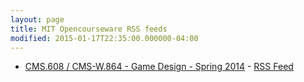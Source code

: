 ```yaml
---
layout: page
title: MIT Opencourseware RSS feeds
modified: 2015-01-17T22:35:00.000000-04:00
---
```


* [CMS.608 / CMS-W.864 - Game Design - Spring 2014](http://ocw.mit.edu/courses/comparative-media-studies-writing/cms-608-game-design-spring-2014/index.htm) - [RSS Feed](/mit/MITCMS_608JS14_rss.xml)